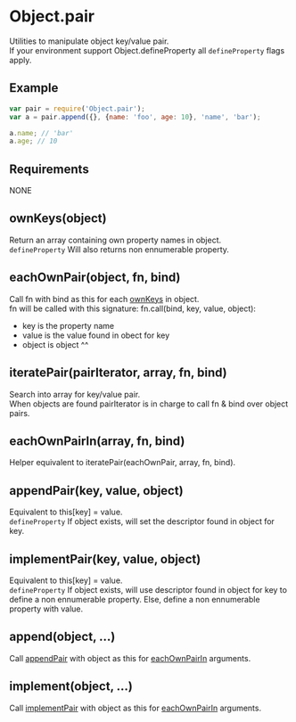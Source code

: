 Object.pair
=============

Utilities to manipulate object key/value pair.  
If your environment support Object.defineProperty all `defineProperty` flags apply.

## Example

```javascript
var pair = require('Object.pair');
var a = pair.append({}, {name: 'foo', age: 10}, 'name', 'bar');

a.name; // 'bar'
a.age; // 10
```

## Requirements

NONE

## ownKeys(object)

Return an array containing own property names in object.  
`defineProperty` Will also returns non ennumerable property.

## eachOwnPair(object, fn, bind)

Call fn with bind as this for each [ownKeys](#ownKeys(object)) in object.  
fn will be called with this signature: fn.call(bind, key, value, object):
- key is the property name
- value is the value found in obect for key
- object is object ^^

## iteratePair(pairIterator, array, fn, bind)

Search into array for key/value pair.  
When objects are found pairIterator is in charge to call fn & bind over object pairs.

## eachOwnPairIn(array, fn, bind)

Helper equivalent to iteratePair(eachOwnPair, array, fn, bind).

## appendPair(key, value, object)

Equivalent to this[key] = value.  
`defineProperty` If object exists, will set the descriptor found in object for key.

## implementPair(key, value, object)

Equivalent to this[key] = value.  
`defineProperty` If object exists, will use descriptor found in object for key to define a non ennumerable property. Else, define a non ennumerable property with value.

## append(object, ...)

Call [appendPair](#appendPair) with object as this for [eachOwnPairIn](#eachownpairinarray-fn-bind) arguments.

## implement(object, ...)

Call [implementPair](#implementPair) with object as this for [eachOwnPairIn](#eachownpairinarray-fn-bind) arguments.
